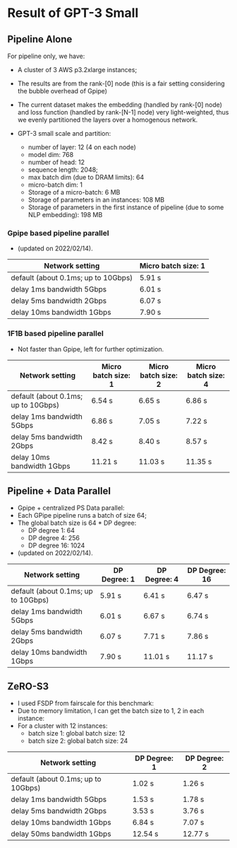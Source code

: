 # Result of GPT-3 Small  

## Pipeline Alone

For pipeline only, we have:

- A cluster of 3 AWS p3.2xlarge instances;

- The results are from the rank-[0] node (this is a fair setting considering the bubble overhead of Gpipe)

- The current dataset makes the embedding (handled by rank-[0] node) and loss function (handled by rank-[N-1] node) very light-weighted, thus we evenly partitioned the layers over a homogenous network.
   
- GPT-3 small scale and partition:

  - number of layer: 12 (4 on each node) 
  - model dim: 768
  - number of head: 12
  - sequence length: 2048;
  - max batch dim (due to DRAM limits): 64
  - micro-batch dim: 1 
  - Storage of a micro-batch: 6 MB 
  - Storage of parameters in an instances: 108 MB
  - Storage of parameters in the first instance of pipeline (due to some NLP embedding): 198 MB

### Gpipe based pipeline parallel 

- (updated on 2022/02/14).

| Network setting                     | Micro batch size: 1 | 
|-------------------------------------|---------------------|
| default (about 0.1ms; up to 10Gbps) | 5.91 s              |
| delay 1ms  bandwidth 5Gbps          | 6.01 s              | 
| delay 5ms  bandwidth 2Gbps          | 6.07 s              | 
| delay 10ms  bandwidth 1Gbps         | 7.90 s              | 

### 1F1B based pipeline parallel 
- Not faster than Gpipe, left for further optimization.

| Network setting                     | Micro batch size: 1 | Micro batch size: 2 | Micro batch size: 4 |
|-------------------------------------|---------------------|---------------------|---------------------|
| default (about 0.1ms; up to 10Gbps) | 6.54 s              | 6.65 s              | 6.86 s              |
| delay 1ms  bandwidth 5Gbps          | 6.86 s              | 7.05 s              | 7.22 s              |
| delay 5ms  bandwidth 2Gbps          | 8.42 s              | 8.40 s              | 8.57 s              |
| delay 10ms  bandwidth 1Gbps         | 11.21 s             | 11.03 s             | 11.35 s             |



## Pipeline + Data Parallel

- Gpipe + centralized PS Data parallel:
- Each GPipe pipeline runs a batch of size 64;
- The global batch size is 64 * DP degree:
  - DP degree 1: 64
  - DP degree 4: 256
  - DP degree 16: 1024
- (updated on 2022/02/14).

| Network setting                     | DP Degree: 1 | DP Degree: 4 | DP Degree: 16 |
|-------------------------------------|--------------|--------------|---------------|
| default (about 0.1ms; up to 10Gbps) | 5.91 s       | 6.41 s       | 6.47 s        |
| delay 1ms  bandwidth 5Gbps          | 6.01 s       | 6.67 s       | 6.74 s        |
| delay 5ms  bandwidth 2Gbps          | 6.07 s       | 7.71 s       | 7.86 s        |
| delay 10ms  bandwidth 1Gbps         | 7.90 s       | 11.01 s      | 11.17 s       |


## ZeRO-S3 

- I used FSDP from fairscale for this benchmark:
- Due to memory limitation, I can get the batch size to 1, 2 in each instance:
- For a cluster with 12 instances:  
  - batch size 1: global batch size: 12
  - batch size 2: global batch size: 24


| Network setting                      | DP Degree: 1   | DP Degree: 2 | 
|--------------------------------------|----------------|--------------|
| default (about 0.1ms; up to 10Gbps)  | 1.02 s         | 1.26 s       | 
| delay 1ms  bandwidth 5Gbps           | 1.53 s         | 1.78 s       |
| delay 5ms  bandwidth 2Gbps           | 3.53 s         | 3.76 s       | 
| delay 10ms  bandwidth 1Gbps          | 6.84 s         | 7.07 s       |
| delay 50ms bandwidth 1Gbps           | 12.54 s        | 12.77 s      |
